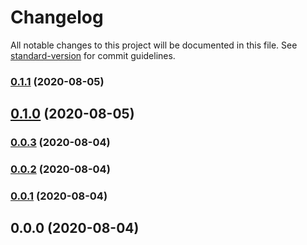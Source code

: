 # Changelog

All notable changes to this project will be documented in this file. See [standard-version](https://github.com/conventional-changelog/standard-version) for commit guidelines.

### [0.1.1](https://github.com/xtoolkit/nuxtjs-device/compare/v0.1.0...v0.1.1) (2020-08-05)

## [0.1.0](https://github.com/xtoolkit/nuxtjs-device/compare/v0.0.3...v0.1.0) (2020-08-05)

### [0.0.3](https://github.com/xtoolkit/nuxtjs-device/compare/v0.0.2...v0.0.3) (2020-08-04)

### [0.0.2](https://github.com/xtoolkit/nuxtjs-device/compare/v0.0.1...v0.0.2) (2020-08-04)

### [0.0.1](https://github.com/xtoolkit/vue-api/compare/v0.0.0...v0.0.1) (2020-08-04)

## 0.0.0 (2020-08-04)
